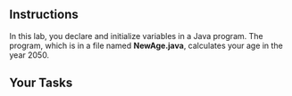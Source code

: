## Instructions

In this lab, you declare and initialize variables in a Java program. The program, which is in a file named **NewAge.java**, calculates your age in the year 2050.

## Your Tasks
